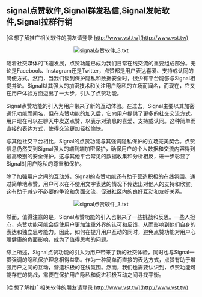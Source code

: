 ## **signal点赞软件,Signal群发私信,Signal发帖软件,Signal拉群行销**

[😍想了解推广相关软件的朋友请登录 http://www.vst.tw](http://www.vst.tw)

 <center><img src="https://vst.tw/MP4/tuiguang/png/1.png" alt="signal点赞软件_3.txt"></center>

随着社交媒体的飞速发展，点赞功能已成为我们日常在线交流的重要组成部分。无论是Facebook、Instagram还是Twitter，点赞都是用户表达喜爱、支持或认同的简便方式。然而，当我们谈到保护隐私和数据安全时，很少有平台能够与Signal相提并论。Signal以其强大的加密技术和关注用户隐私的立场而闻名，而现在，它又在用户体验方面迈出了一大步，引入了点赞功能。

Signal点赞功能的引入为用户带来了新的互动体验。在过去，Signal主要以其加密通讯功能而闻名，但在点赞功能的加入后，它向用户提供了更多的社交交流方式。用户现在可以在聊天中发送点赞，以表示对消息的喜爱、支持或认同。这种简单而直接的表达方式，使得交流更加轻松愉快。

与其他社交平台相比，Signal的点赞功能与其强调隐私保护的立场完美契合。点赞信息仍然受到Signal强大的端到端加密保护，确保用户的个人数据和交流内容得到最高级别的安全保护。这与其他平台常见的数据收集和分析相反，进一步彰显了Signal对用户隐私的尊重和保护。

除了加强用户之间的互动外，Signal的点赞功能还有助于营造积极的在线氛围。通过简单地点赞，用户可以在不使用文字表达的情况下传达出对他人的支持和欣赏。这有助于减少不必要的争论和负面交流，促进社区内的良好互动和友好关系。

 <center><img src="https://vst.tw/MP4/tuiguang/png/7.png" alt="signal点赞软件_3.txt"></center>

然而，值得注意的是，Signal点赞功能的引入也带来了一些挑战和反思。一些人担心，点赞功能可能会促使用户更加注重外界的认可和反馈，从而影响到他们自身的表达和独立思考能力。因此，如何在提升用户互动的同时，避免点赞功能对用户心理健康的负面影响，成为了值得思考的问题。

综上所述，Signal点赞功能的引入为用户带来了新的社交体验，同时也与Signal一贯强调的隐私保护理念相得益彰。作为一种简单而直接的表达方式，点赞有助于增强用户之间的互动，营造积极的在线氛围。然而，我们也需要认识到，点赞功能可能存在的挑战，需要在保护用户隐私和促进积极互动之间寻找平衡。

[😍想了解推广相关软件的朋友请登录 http://www.vst.tw](http://www.vst.tw)



